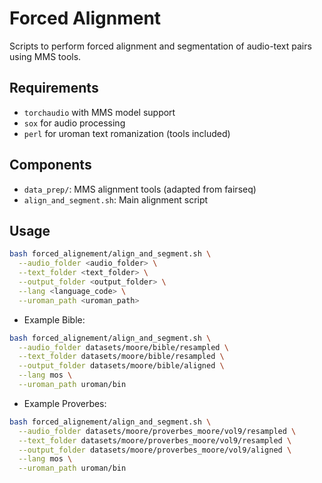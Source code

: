 # Forced Alignment
Scripts to perform forced alignment and segmentation of audio-text pairs using MMS tools.

## Requirements
- `torchaudio` with MMS model support
- `sox` for audio processing
- `perl` for uroman text romanization (tools included)

## Components
- `data_prep/`: MMS alignment tools (adapted from fairseq)
- `align_and_segment.sh`: Main alignment script

## Usage
```bash
bash forced_alignement/align_and_segment.sh \
  --audio_folder <audio_folder> \
  --text_folder <text_folder> \
  --output_folder <output_folder> \
  --lang <language_code> \
  --uroman_path <uroman_path>
```

- Example Bible:
```bash
bash forced_alignement/align_and_segment.sh \
  --audio_folder datasets/moore/bible/resampled \
  --text_folder datasets/moore/bible/resampled \
  --output_folder datasets/moore/bible/aligned \
  --lang mos \
  --uroman_path uroman/bin
```

- Example Proverbes:
```bash
bash forced_alignement/align_and_segment.sh \
  --audio_folder datasets/moore/proverbes_moore/vol9/resampled \
  --text_folder datasets/moore/proverbes_moore/vol9/resampled \
  --output_folder datasets/moore/proverbes_moore/vol9/aligned \
  --lang mos \
  --uroman_path uroman/bin
  ```